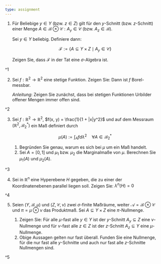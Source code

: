 ```yaml
---
type: assignment
---
```


1. Für Beliebige $y \in Y$ (bzw. $z \in Z$) gilt für den $y$-Schnitt (bzw. $z$-Schnitt) einer Menge $A \in \mathcal{B} \otimes \mathcal{C} : A_y \in \mathcal{C}$ (bzw. $A_z \in \mathcal{B}$).
	
	Sei $y \in Y$ beliebig.
	Definiere dann:
	
	$$
		\mathcal{F} := \{ A \subseteq Y \times Z \mid A_y \in \mathcal{C} \}
	$$
	
	Zeigen Sie, dass $\mathcal{F}$ in der Tat eine $\sigma$-Algebra ist.

^1

2. Sei $f : \mathbb{R}^2 \to \mathbb{R}^2$ eine stetige Funktion.
	Zeigen Sie: Dann ist $f$ Borel-messbar.
	
	*Anleitung*: Zeigen Sie zunächst, dass bei stetigen Funktionen Urbilder offener Mengen immer offen sind.

^2

3. Sei $f : \mathbb{R}^2 \to \mathbb{R}^2$, $f(x, y) = \frac{1}{1 + |x|y^2}$ und auf dem Messraum $(\mathbb{R}^2, \mathcal{B}_2^*)$ ein Maß definiert durch
	
	$$
		\mu(A) := \int_A f d\lambda^2 \quad \forall A \in \mathcal{B}_2^*
	$$
	
	1. Begründen Sie genau, warum es sich bei $\mu$ um ein Maß handelt.
	2. Sei $A = [0, 1]$ und $\mu_1$ bzw. $\mu_2$ die Marginalmaße von $\mu$.
		Berechnen Sie $\mu_1(A)$ und $\mu_2(A)$.

^3

4. Sei in $\mathbb{R}^n$ eine Hyperebene $H$ gegeben, die zu einer der Koordinatenebenen parallel liegen soll.
	Zeigen Sie: $\lambda^n(H) = 0$

^4

5. Seien $(Y, \mathcal{B}, \mu)$ und $(Z, \mathcal{C}, \nu)$ zwei $\sigma$-finite Maßräume, weiter $\mathcal{A} = \mathcal{B} \otimes \mathcal{C}$ und $\pi = \mu \otimes \nu$ das Produktmaß.
	Sei $A \subseteq Y \times Z$ eine $\pi$-Nullmenge.
	
	1. Zeigen Sie: Für alle $\mu$-fast alle $y \in Y$ ist der $y$-Schnitt $A_y \subseteq Z$ eine $\nu$-Nullmenge und für $\nu$-fast alle $z \in Z$ ist der $z$-Schnitt $A_z \subseteq Y$ eine $\mu$-Nullmenge.
	2. Obige Aussagen gelten nur fast überall.
		Funden Sie eine Nullmenge, für die nur fast alle $y$-Schnitte und auch nur fast alle $z$-Schnitte Nullmengen sind.

^5